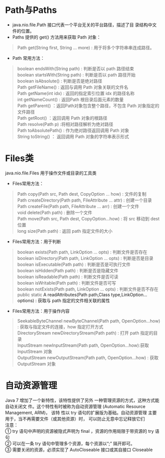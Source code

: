 # Path与Paths
* java.nio.file.Path 接口代表一个平台无关的平台路径，描述了目
录结构中文件的位置。
*  Paths 提供的 get() 方法用来获取 Path 对象：
> Path get(String first, String … more) : 用于将多个字符串串连成路径。
*  Path 常用方法：
> boolean endsWith(String path) : 判断是否以 path 路径结束  
> boolean startsWith(String path) : 判断是否以 path 路径开始  
> boolean isAbsolute() : 判断是否是绝对路径  
> Path getFileName() : 返回与调用 Path 对象关联的文件名  
> Path getName(int idx) : 返回的指定索引位置 idx 的路径名称  
> int getNameCount() : 返回Path 根目录后面元素的数量  
> Path getParent() ：返回Path对象包含整个路径，不包含 Path 对象指定的文件路径  
> Path getRoot() ：返回调用 Path 对象的根路径  
> Path resolve(Path p) :将相对路径解析为绝对路径  
> Path toAbsolutePath() : 作为绝对路径返回调用 Path 对象  
> String toString() ： 返回调用 Path 对象的字符串表示形式  

# Files类
java.nio.file.Files 用于操作文件或目录的工具类
* Files常用方法：
> Path copy(Path src, Path dest, CopyOption … how) : 文件的复制  
> Path createDirectory(Path path, FileAttribute<?> … attr) : 创建一个目录  
> Path createFile(Path path, FileAttribute<?> … arr) : 创建一个文件  
> void delete(Path path) : 删除一个文件  
> Path move(Path src, Path dest, CopyOption…how) : 将 src 移动到 dest 位置  
> long size(Path path) : 返回 path 指定文件的大小  
* Files常用方法：用于判断
> boolean exists(Path path, LinkOption … opts) : 判断文件是否存在  
> boolean isDirectory(Path path, LinkOption … opts) : 判断是否是目录  
> boolean isExecutable(Path path) : 判断是否是可执行文件  
> boolean isHidden(Path path) : 判断是否是隐藏文件  
> boolean isReadable(Path path) : 判断文件是否可读  
> boolean isWritable(Path path) : 判断文件是否可写  
> boolean notExists(Path path, LinkOption … opts) : 判断文件是否不存在  
> public static <A extends BasicFileAttributes> A readAttributes(Path path,Class<A> type,LinkOption... options) : 获取与 path 指定的文件相关联的属性  
* Files常用方法：用于操作内容
> SeekableByteChannel newByteChannel(Path path, OpenOption…how) : 获取与指定文件的连接，how 指定打开方式    
> DirectoryStream newDirectoryStream(Path path) : 打开 path 指定的目录  
> InputStream newInputStream(Path path, OpenOption…how):获取 InputStream 对象  
> OutputStream newOutputStream(Path path, OpenOption…how) : 获取 OutputStream 对象  

# 自动资源管理
Java 7 增加了一个新特性，该特性提供了另外
一种管理资源的方式，这种方式能自动关闭文
件。这个特性有时被称为自动资源管理
(Automatic Resource Management, ARM)， 该特
性以 try 语句的扩展版为基础。自动资源管理
主要用于，当不再需要文件（或其他资源）时，
可以防止无意中忘记释放它们  
注意：  
① try 语句中声明的资源被隐式声明为 final ，资源的作用局限于带资源的 try 语句  
② 可以在一条 try 语句中管理多个资源，每个资源以“;” 隔开即可。  
③ 需要关闭的资源，必须实现了 AutoCloseable 接口或其自接口 Closeable  